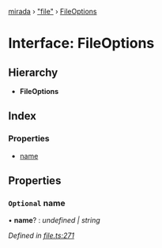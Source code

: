 [mirada](../README.md) › ["file"](../modules/_file_.md) › [FileOptions](_file_.fileoptions.md)

# Interface: FileOptions


## Hierarchy

* **FileOptions**

## Index

### Properties

* [name](_file_.fileoptions.md#optional-name)

## Properties

### `Optional` name

• **name**? : *undefined | string*

*Defined in [file.ts:271](https://github.com/cancerberoSgx/mirada/blob/e7b5ae6/mirada/src/file.ts#L271)*